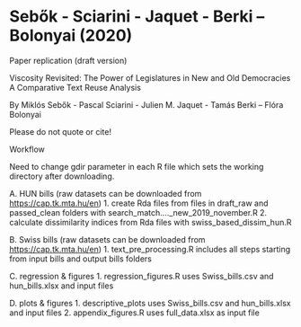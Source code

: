 # Sebők - Sciarini - Jaquet - Berki – Bolonyai (2020)

Paper replication (draft version)

Viscosity Revisited: The Power of Legislatures in New and Old Democracies
A Comparative Text Reuse Analysis

By Miklós Sebők - Pascal Sciarini - Julien M. Jaquet - Tamás Berki – Flóra Bolonyai

Please do not quote or cite!




Workflow

Need to change gdir parameter in each R file which sets the working directory after downloading.

A. HUN bills (raw datasets can be downloaded from https://cap.tk.mta.hu/en)
	1. create Rda files from files in draft_raw and passed_clean folders with 	search_match…._new_2019_november.R 
	2. calculate dissimilarity indices from Rda files with swiss_based_dissim_hun.R

B. Swiss bills (raw datasets can be downloaded from https://cap.tk.mta.hu/en)
	1. text_pre_processing.R includes all steps starting from input bills and output bills folders

C. regression & figures
	1. regression_figures.R uses Swiss_bills.csv and hun_bills.xlsx and input files

D. plots & figures
	1. descriptive_plots uses Swiss_bills.csv and hun_bills.xlsx and input files
	2. appendix_figures.R uses full_data.xlsx as input file
